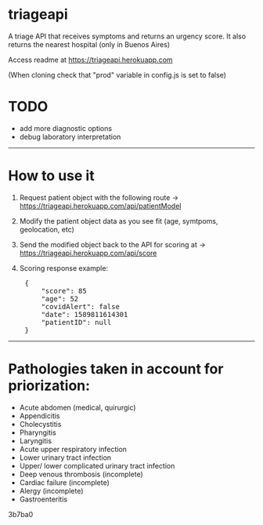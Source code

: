 # triageapi
A triage API that receives symptoms and returns an urgency score. It also returns the nearest hospital (only in Buenos Aires)

Access readme at https://triageapi.herokuapp.com

(When cloning check that "prod" variable in config.js is set to false)

# TODO

- add more diagnostic options
- debug laboratory interpretation

--------------------------------------------------------------------------
# How to use it

1) Request patient object with the following route -> https://triageapi.herokuapp.com/api/patientModel

2) Modify the patient object data as you see fit (age, symtpoms, geolocation, etc)

3) Send the modified object back to the API for scoring at -> https://triageapi.herokuapp.com/api/score

4) Scoring response example:

<pre>
    {
        "score": 85
        "age": 52
        "covidAlert": false
        "date": 1589811614301
        "patientID": null
    }
</pre>

--------------------------------------------------------------------------

# Pathologies taken in account for priorization:

- Acute abdomen (medical, quirurgic)
- Appendicitis
- Cholecystitis
- Pharyngitis
- Laryngitis
- Acute upper respiratory infection
- Lower urinary tract infection
- Upper/ lower complicated urinary tract infection 
- Deep venous thrombosis (incomplete)
- Cardiac failure (incomplete)
- Alergy (incomplete)
- Gastroenteritis


3b7ba0